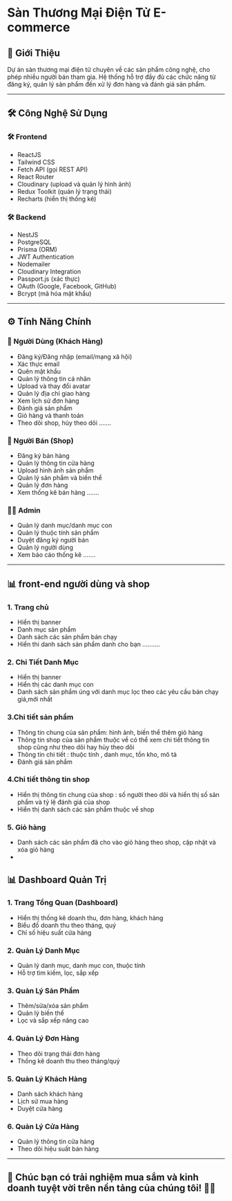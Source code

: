 # Sàn Thương Mại Điện Tử E-commerce

## 📝 Giới Thiệu
Dự án sàn thương mại điện tử chuyên về các sản phẩm công nghệ, cho phép nhiều người bán tham gia. Hệ thống hỗ trợ đầy đủ các chức năng từ đăng ký, quản lý sản phẩm đến xử lý đơn hàng và đánh giá sản phẩm.

---

## 🛠️ Công Nghệ Sử Dụng

### 🛠️ Frontend
- ReactJS
- Tailwind CSS
- Fetch API (gọi REST API)
- React Router
- Cloudinary (upload và quản lý hình ảnh)
- Redux Toolkit (quản lý trạng thái)
- Recharts (hiển thị thống kê)

### 🛠️ Backend
- NestJS
- PostgreSQL
- Prisma (ORM)
- JWT Authentication
- Nodemailer
- Cloudinary Integration
- Passport.js (xác thực)
- OAuth (Google, Facebook, GitHub)
- Bcrypt (mã hóa mật khẩu)

---

## ⚙️ Tính Năng Chính

### 👤 Người Dùng (Khách Hàng)
- Đăng ký/Đăng nhập (email/mạng xã hội)
- Xác thực email
- Quên mật khẩu
- Quản lý thông tin cá nhân
- Upload và thay đổi avatar
- Quản lý địa chỉ giao hàng
- Xem lịch sử đơn hàng
- Đánh giá sản phẩm
- Giỏ hàng và thanh toán
- Theo dõi shop, hủy theo dõi
.......

### 🏢 Người Bán (Shop)
- Đăng ký bán hàng
- Quản lý thông tin cửa hàng
- Upload hình ảnh sản phẩm
- Quản lý sản phẩm và biến thể
- Quản lý đơn hàng
- Xem thống kê bán hàng
.......

### 👨‍💼 Admin
- Quản lý danh mục/danh mục con
- Quản lý thuộc tính sản phẩm
- Duyệt đăng ký người bán
- Quản lý người dùng
- Xem báo cáo thống kê
.......

---
## 📊 front-end người dùng và shop 
### 1. Trang chủ 
- Hiển thị banner 
- Danh mục sản phẩm
- Danh sách các sản phẩm bán chạy
- Hiển thi danh sách sản phẩm danh cho bạn
..........
### 2. Chi Tiết Danh Mục
- Hiển thị banner 
- Hiển thị các danh mục con 
- Danh sách sản phẩm úng với danh mục lọc theo các yêu cầu bán chạy giá,mới nhất 
### 3.Chi tiết sản phẩm 
- Thông tin chung của sản phẩm: hình ảnh, biến thể thêm giỏ hàng
- Thông tin shop của sản phẩm thuộc về có thể xem chi tiết thông tin shop cũng như theo dõi hay hủy theo dõi 
- Thông tin chi tiết : thuộc tính , danh mục, tồn kho,  mô tả 
- Đánh giá sản phẩm
### 4.Chi tiết thông tin shop 
- Hiển thị thông tin chung của shop : số người theo dõi và hiển thị số sản phẩm và tỷ lệ đánh giá của shop
- Hiển thị danh sách các sản phẩm thuộc vể shop
### 5. Giỏ hàng
- Danh sách các sản phẩm đã cho vào giỏ hàng theo shop, cập nhật và xóa giỏ hàng
- 
## 📊 Dashboard Quản Trị
### 1. Trang Tổng Quan (Dashboard)
- Hiển thị thống kê doanh thu, đơn hàng, khách hàng
- Biểu đồ doanh thu theo tháng, quý
- Chỉ số hiệu suất cửa hàng

### 2. Quản Lý Danh Mục
- Quản lý danh mục, danh mục con, thuộc tính
- Hỗ trợ tìm kiếm, lọc, sắp xếp

### 3. Quản Lý Sản Phẩm
- Thêm/sửa/xóa sản phẩm
- Quản lý biến thể
- Lọc và sắp xếp nâng cao

### 4. Quản Lý Đơn Hàng
- Theo dõi trạng thái đơn hàng
- Thống kê doanh thu theo tháng/quý

### 5. Quản Lý Khách Hàng
- Danh sách khách hàng
- Lịch sử mua hàng
- Duyệt cửa hàng

### 6. Quản Lý Cửa Hàng
- Quản lý thông tin cửa hàng
- Theo dõi hiệu suất bán hàng

---

## 🚀 Chúc bạn có trải nghiệm mua sắm và kinh doanh tuyệt vời trên nền tảng của chúng tôi! 🚀✨

